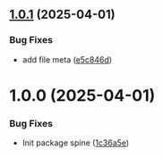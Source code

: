 ## [1.0.1](https://github.com/KhanhTQ-hub/com.plugins.spine-unity/compare/v1.0.0...v1.0.1) (2025-04-01)


### Bug Fixes

* add file meta ([e5c846d](https://github.com/KhanhTQ-hub/com.plugins.spine-unity/commit/e5c846dbfac43f43ec2189e22ad766c80b5de6fb))

# 1.0.0 (2025-04-01)


### Bug Fixes

* Init package spine ([1c36a5e](https://github.com/KhanhTQ-hub/com.plugins.spine-unity/commit/1c36a5e47165e2c90eb948f9cee45725d927eec3))
